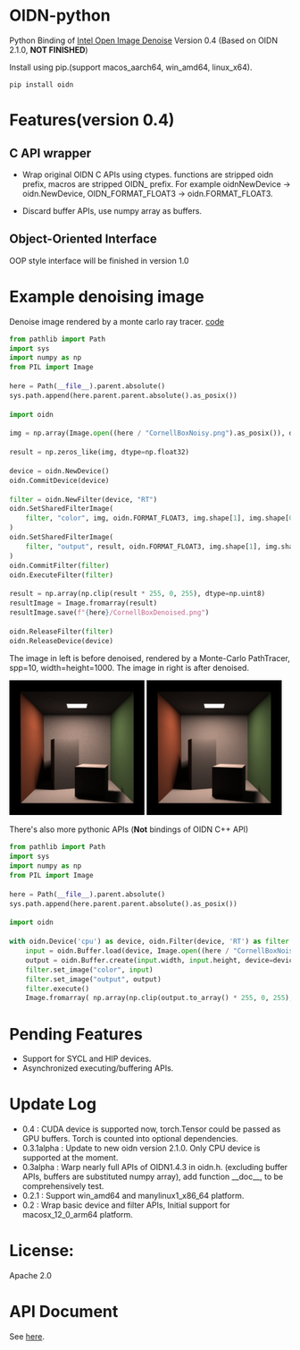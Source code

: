 # OIDN-python
Python Binding of [Intel Open Image Denoise](https://github.com/OpenImageDenoise/oidn) Version 0.4 (Based on OIDN 2.1.0, **NOT FINISHED**)

Install using pip.(support macos_aarch64, win_amd64, linux_x64).

```
pip install oidn
```

# Features(version 0.4)

## C API wrapper

- Wrap original OIDN C APIs using ctypes. functions are stripped oidn prefix, macros are stripped OIDN_ prefix. For example oidnNewDevice -> oidn.NewDevice, OIDN_FORMAT_FLOAT3 -> oidn.FORMAT_FLOAT3. 

- Discard buffer APIs, use numpy array as buffers.

## Object-Oriented Interface

OOP style interface will be finished in version 1.0

# Example denoising image

Denoise image rendered by a monte carlo ray tracer. [code](./tests/DenoiseCornellBox/DenoiseCornellBox.py)

```python 
from pathlib import Path
import sys
import numpy as np
from PIL import Image

here = Path(__file__).parent.absolute()
sys.path.append(here.parent.parent.absolute().as_posix())

import oidn

img = np.array(Image.open((here / "CornellBoxNoisy.png").as_posix()), dtype=np.float32) / 255.0

result = np.zeros_like(img, dtype=np.float32)

device = oidn.NewDevice()
oidn.CommitDevice(device)

filter = oidn.NewFilter(device, "RT")
oidn.SetSharedFilterImage(
    filter, "color", img, oidn.FORMAT_FLOAT3, img.shape[1], img.shape[0]
)
oidn.SetSharedFilterImage(
    filter, "output", result, oidn.FORMAT_FLOAT3, img.shape[1], img.shape[0]
)
oidn.CommitFilter(filter)
oidn.ExecuteFilter(filter)

result = np.array(np.clip(result * 255, 0, 255), dtype=np.uint8)
resultImage = Image.fromarray(result)
resultImage.save(f"{here}/CornellBoxDenoised.png")

oidn.ReleaseFilter(filter)
oidn.ReleaseDevice(device)
```

The image in left is before denoised, rendered by a Monte-Carlo PathTracer, spp=10, width=height=1000. The image in right is after denoised.

<div>
<div style="width:48%; display: inline-block"> 
<img src="tests/DenoiseCornellBox/CornellBoxNoisy.png">
</div>
<div style="width:48%; display: inline-block"> 
<img src="tests/DenoiseCornellBox/CornellBoxDenoisedAsExample.png">
</div>
</div>

There's also more pythonic APIs (**Not** bindings of OIDN C++ API) 

```python
from pathlib import Path
import sys
import numpy as np
from PIL import Image

here = Path(__file__).parent.absolute()
sys.path.append(here.parent.parent.absolute().as_posix())

import oidn

with oidn.Device('cpu') as device, oidn.Filter(device, 'RT') as filter:
    input = oidn.Buffer.load(device, Image.open((here / "CornellBoxNoisy.png").as_posix()), div255=True)
    output = oidn.Buffer.create(input.width, input.height, device=device)
    filter.set_image("color", input)
    filter.set_image("output", output)
    filter.execute()
    Image.fromarray( np.array(np.clip(output.to_array() * 255, 0, 255), dtype=np.uint8) ).save(f"{here}/CornellBoxDenoised.png")
```

# Pending Features
- Support for SYCL and HIP devices.
- Asynchronized executing/buffering APIs. 

# Update Log
- 0.4 : CUDA device is supported now, torch.Tensor could be passed as GPU buffers. Torch is counted into optional dependencies.
- 0.3.1alpha : Update to new oidn version 2.1.0. Only CPU device is supported at the moment.
- 0.3alpha : Warp nearly full APIs of OIDN1.4.3 in oidn.h. (excluding buffer APIs, buffers are substituted numpy array), add function \_\_doc\_\_, to be comprehensively test.
- 0.2.1 : Support win_amd64 and manylinux1_x86_64 platform.
- 0.2 : Wrap basic device and filter APIs, Initial support for macosx_12_0_arm64 platform.

# License:

Apache 2.0

# API Document

See [here](APIs.md).
